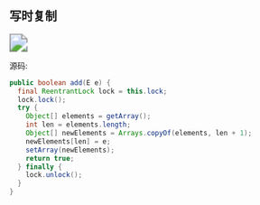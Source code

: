 ## 写时复制

<img src="https://youpaiyun.zongqilive.cn/image/20200422084420.png" style="zoom: 200%;" />



源码:

```java
public boolean add(E e) {
  final ReentrantLock lock = this.lock;
  lock.lock();
  try {
    Object[] elements = getArray();
    int len = elements.length;
    Object[] newElements = Arrays.copyOf(elements, len + 1);
    newElements[len] = e;
    setArray(newElements);
    return true;
  } finally {
    lock.unlock();
  }
}
```

































